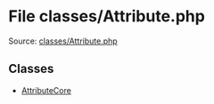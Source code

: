 File classes/Attribute.php
=========

Source: [classes/Attribute.php](https://github.com/PrestaShop/PrestaShop/blob/1.5.0.5/classes/Attribute.php)


Classes
-------

* [AttributeCore](class.AttributeCore.md)

